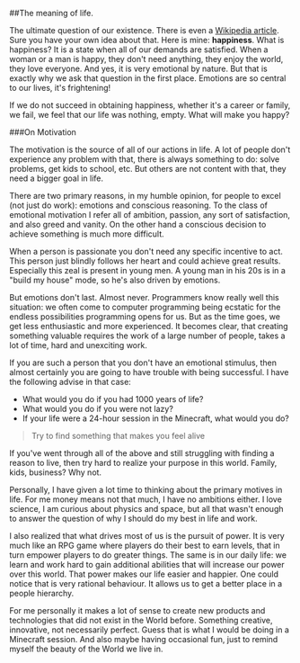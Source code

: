 
##The meaning of life.

  The ultimate question of our existence. There is even a 
  [Wikipedia article](https://en.wikipedia.org/wiki/Meaning_of_life). Sure you have your own idea
  about that. Here is mine: **happiness**. What is happiness? It is a state when all of our demands 
  are satisfied. When a woman or a man is happy, they don't need anything, they enjoy the world, 
  they love everyone. And yes, it is very emotional by nature. But that is exactly why we ask
  that question in the first place. Emotions are so central to our lives, it's frightening!

  If we do not succeed in obtaining happiness, whether it's a career or family, we fail, we
  feel that our life was nothing, empty. What will make you happy?

###On Motivation

  The motivation is the source of all of our actions in life. A lot of people don't experience
  any problem with that, there is always something to do: solve problems, get kids to school, etc.
  But others are not content with that, they need a bigger goal in life.

  There are two primary reasons, in my humble opinion, for people to excel (not just do work):
  emotions and conscious reasoning. To the class of emotional motivation I refer all of ambition, 
  passion, any sort of satisfaction, and also greed and vanity. On the other hand a conscious 
  decision to achieve something is much more difficult.

  When a person is passionate you don't need any specific incentive to act. This person just blindly
  follows her heart and could achieve great results. Especially this zeal is present in young men.
  A young man in his 20s is in a "build my house" mode, so he's also driven by emotions. 

  But emotions don't last. Almost never. Programmers know really well this situation: we often come 
  to computer programming being ecstatic for the endless possibilities programming opens for us. But 
  as the time goes, we get less enthusiastic and more experienced. It becomes clear, that creating
  something valuable requires the work of a large number of people, takes a lot of time, hard and 
  unexciting work.

  If you are such a person that you don't have an emotional stimulus, then almost certainly you are
  going to have trouble with being successful. I have the following advise in that case:

  * What would you do if you had 1000 years of life?
  * What would you do if you were not lazy?
  * If your life were a 24-hour session in the Minecraft, what would you do?

<!-- md bug of not closing list if the first letter is space -->

> Try to find something that makes you feel alive

  If you've went through all of the above and still struggling with finding a reason to live, then
  try hard to realize your purpose in this world. Family, kids, business? Why not.

  Personally, I have given a lot time to thinking about the primary motives in life. For me money
  means not that much, I have no ambitions either. I love science, I am curious about physics and 
  space, but all that wasn't enough to answer the question of why I should do my best in life and 
  work. 
  
  I also realized that what drives most of us is the pursuit of power. It is very much like an 
  RPG game where players do their best to earn levels, that in turn empower players to do 
  greater things. The same is in our daily life: we learn and work hard to gain additional 
  abilities that will increase our power over this world. That power makes our life easier and 
  happier. One could notice that is very rational behaviour. It allows us to get a better place
  in a people hierarchy.

  For me personally it makes a lot of sense to create new products and technologies that did not 
  exist in the World before. Something creative, innovative, not necessarily perfect. Guess that 
  is what I would  be doing in a Minecraft session. And also maybe having occasional fun, just to 
  remind myself the beauty of the World we live in.

  
